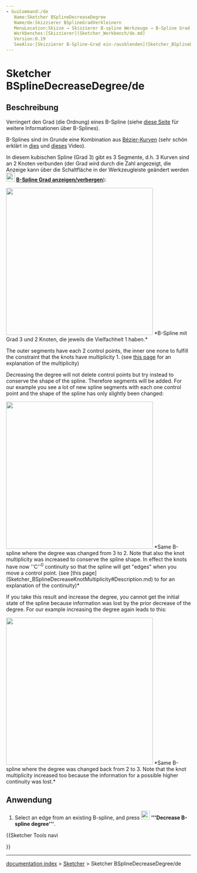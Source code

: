 ```yaml
---
- GuiCommand:/de
   Name:Sketcher BSplineDecreaseDegree
   Name/de:Skizzierer BSplineGradVerkleinern
   MenuLocation:Skizze → Skizzierer B-spline Werkzeuge → B-Spline Grad verringern
   Workbenches:[Skizzierer](Sketcher_Workbench/de.md)
   Version:0.19
   SeeAlso:[Skizzierer B-Spline-Grad ein-/ausblenden](Sketcher_BSplineDegree/de.md), [Skizzierer B-Spline Grad erhöhen](Sketcher_BSplineIncreaseDegree/de.md)
---
```


# Sketcher BSplineDecreaseDegree/de


</div>

## Beschreibung

Verringert den Grad (die Ordnung) eines B-Spline (siehe [diese Seite](B-Splines/de.md) für weitere Informationen über B-Splines).

B-Splines sind im Grunde eine Kombination aus [Bézier-Kurven](https://en.wikipedia.org/wiki/Bezier_curve#Constructing_B%C3%A9zier_curves) (sehr schön erklärt in [dies](https://www.youtube.com/watch?v=bE1MrrqBAl8) und [dieses](https://www.youtube.com/watch?v=xXJylM2S72s) Video).

In diesem kubischen Spline (Grad 3) gibt es 3 Segmente, d.h. 3 Kurven sind an 2 Knoten verbunden
(der Grad wird durch die Zahl angezeigt, die Anzeige kann über die Schaltfläche in der Werkzeugleiste geändert werden **<img src="images/Sketcher_BSplineDegree.svg" width=24px> [B-Spline Grad anzeigen/verbergen](Sketcher_BSplineDegree/de.md)**):

<img alt="" src=images/Sketcher_BSplineDegree3.png  style="width:400px;"> 
*B-Spline mit Grad 3 und 2 Knoten, die jeweils die Vielfachheit 1 haben.*

The outer segments have each 2 control points, the inner one none to fulfill the constraint that the knots have multiplicity 1. (see [this page](Sketcher_BSplineDecreaseKnotMultiplicity#Description.md) for an explanation of the multiplicity)

Decreasing the degree will not delete control points but try instead to conserve the shape of the spline. Therefore segments will be added. For our example you see a lot of new spline segments with each one control point and the shape of the spline has only slightly been changed:

<img alt="" src=images/Sketcher_BSplineDegree2.png  style="width:400px;"> 
*Same B-spline where the degree was changed from 3 to 2. Note that also the knot multiplicity was increased to conserve the spline shape. In effect the knots have now ''C''<sup>0</sup> continuity so that the spline will get "edges" when you move a control point. (see [this page](Sketcher_BSplineDecreaseKnotMultiplicity#Description.md) to for an explanation of the continuity)*

If you take this result and increase the degree, you cannot get the initial state of the spline because information was lost by the prior decrease of the degree. For our example increasing the degree again leads to this:

<img alt="" src=images/Sketcher_BSplineDegree3again.png  style="width:400px;"> 
*Same B-spline where the degree was changed back from 2 to 3. Note that the knot multiplicity increased too because the information for a possible higher continuity was lost.*

## Anwendung

1.  Select an edge from an existing B-spline, and press **<img src=images/Sketcher_BSplineDecreaseDegree.svg style="width:24px"> '''Decrease B-spline degree'''**.





{{Sketcher Tools navi

}}

---
[documentation index](../README.md) > [Sketcher](Sketcher_Workbench.md) > Sketcher BSplineDecreaseDegree/de
